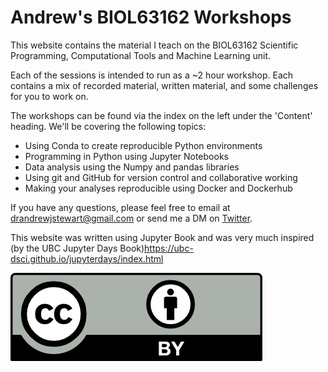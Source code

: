 Andrew's BIOL63162 Workshops
============================

This website contains the material I teach on the BIOL63162 Scientific Programming, Computational Tools and Machine Learning unit.

Each of the sessions is intended to run as a ~2 hour workshop. Each contains a mix of recorded material, written material, and some challenges for you to work on.

The workshops can be found via the index on the left under the 'Content' heading. We'll be covering the following topics:

   - Using Conda to create reproducible Python environments
   - Programming in Python using Jupyter Notebooks
   - Data analysis using the Numpy and pandas libraries
   - Using git and GitHub for version control and collaborative working
   - Making your analyses reproducible using Docker and Dockerhub

If you have any questions, please feel free to email at drandrewjstewart@gmail.com or send me a DM on [Twitter](https://twitter.com/ajstewart_lang).


This website was written using Jupyter Book and was very much inspired (by the UBC Jupyter Days Book)https://ubc-dsci.github.io/jupyterdays/index.html

![](by.png)

